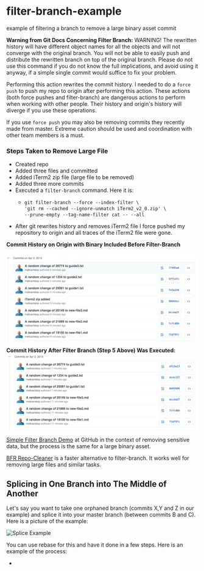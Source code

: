 # filter-branch-example
example of filtering a branch to remove a large binary asset commit

**Warning from Git Docs Concerning Filter Branch:**
WARNING! The rewritten history will have different object names for all the objects and will not converge with the original branch. You will not be able to easily push and distribute the rewritten branch on top of the original branch. Please do not use this command if you do not know the full implications, and avoid using it anyway, if a simple single commit would suffice to fix your problem. 

Performing this action rewrites the commit history. I needed to do a `force push` to push my repo to origin after performing this action. These actions (both force pushes and filter-branch) are dangerous actions to perform when working with other people. Their history and origin's history will diverge if you use these operations. 

If you use `force push` you may also be removing commits they recently made from master. Extreme caution should be used and coordination with other team members is a must.

### Steps Taken to Remove Large File
- Created repo
- Added three files and committed
- Added iTerm2 zip file (large file to be removed)
- Added three more commits
- Executed a `filter-branch` command. Here it is:
  - ```
    git filter-branch --force --index-filter \
    'git rm --cached --ignore-unmatch iTerm2_v2_0.zip' \
    --prune-empty --tag-name-filter cat -- --all
    ```
- After git rewrites history and removes iTerm2 file I force pushed my repository to origin and all traces of the iTerm2 file were gone. 

**Commit History on Origin with Binary Included Before Filter-Branch**

![With Binary Included](commit-with-binary.png)

**Commit History After Filter Branch (Step 5 Above) Was Executed:**
![Binary Removed, SHAs rewritten](binary-removed.png)

[Simple Filter Branch Demo](https://help.github.com/articles/remove-sensitive-data/) at GitHub in the context of removing sensitive data, but the process is the same for a large binary asset.

[BFR Repo-Cleaner](https://rtyley.github.io/bfg-repo-cleaner/) is a faster alternative to filter-branch. It works well for removing large files and similar tasks.

## Splicing in One Branch into The Middle of Another
Let's say you want to take one orphaned branch (commits X,Y and Z in our example) and splice it into your master branch (between commits B and C). Here is a picture of the example: 

![Splice Example](splice-example.png)

You can use rebase for this and have it done in a few steps. Here is an example of the process:

- 


